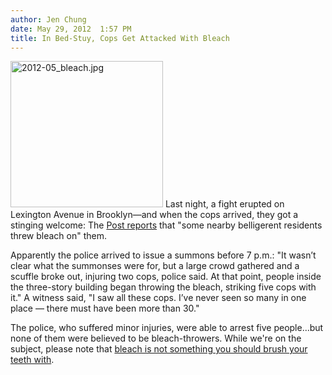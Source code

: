 ```yaml
---
author: Jen Chung
date: May 29, 2012  1:57 PM
title: In Bed-Stuy, Cops Get Attacked With Bleach
---
```


<p><span class="mt-enclosure mt-enclosure-image" style="display: inline;"> <img alt="2012-05_bleach.jpg" src="https://web.archive.org/web/20120530232258im_/http://gothamist.com/attachments/jen/2012-05_bleach.jpg" width="244" height="234" class="image-left"> </span>Last night, a fight erupted on Lexington Avenue in Brooklyn&#x2014;and when the cops arrived, they got a stinging welcome: The <a href="https://web.archive.org/web/20120530232258/http://www.nypost.com/p/news/local/brooklyn/cops_attacked_1vQ1oX48MKUNFiIIDRwxOP">Post reports</a> that &quot;some nearby belligerent residents threw bleach on&quot; them.</p>

<p>Apparently the police arrived to issue a summons before 7 p.m.: &quot;It wasn&#x2019;t clear what the summonses were for, but a large crowd gathered and a scuffle broke out, injuring two cops, police said. At that point, people inside the three-story building began throwing the bleach, striking five cops with it.&quot; A witness said, &quot;I saw all these cops. I&#x2019;ve never seen so many in one place &#x2014; there must have been more than 30.&quot;</p>

<p>The police, who suffered minor injuries, were able to arrest five people...but none of them were believed to be bleach-throwers.  While we&apos;re on the subject, please note that <a href="https://web.archive.org/web/20120530232258/http://www.youtube.com/watch?v=3cRhQ8g6w-I">bleach is not something you should brush your teeth with</a>.</p>